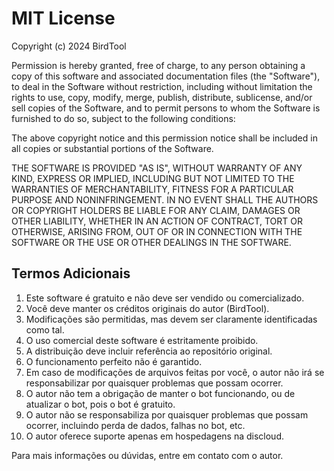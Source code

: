# MIT License

Copyright (c) 2024 BirdTool

Permission is hereby granted, free of charge, to any person obtaining a copy
of this software and associated documentation files (the "Software"), to deal
in the Software without restriction, including without limitation the rights
to use, copy, modify, merge, publish, distribute, sublicense, and/or sell
copies of the Software, and to permit persons to whom the Software is
furnished to do so, subject to the following conditions:

The above copyright notice and this permission notice shall be included in all
copies or substantial portions of the Software.

THE SOFTWARE IS PROVIDED "AS IS", WITHOUT WARRANTY OF ANY KIND, EXPRESS OR
IMPLIED, INCLUDING BUT NOT LIMITED TO THE WARRANTIES OF MERCHANTABILITY,
FITNESS FOR A PARTICULAR PURPOSE AND NONINFRINGEMENT. IN NO EVENT SHALL THE
AUTHORS OR COPYRIGHT HOLDERS BE LIABLE FOR ANY CLAIM, DAMAGES OR OTHER
LIABILITY, WHETHER IN AN ACTION OF CONTRACT, TORT OR OTHERWISE, ARISING FROM,
OUT OF OR IN CONNECTION WITH THE SOFTWARE OR THE USE OR OTHER DEALINGS IN THE
SOFTWARE.

## Termos Adicionais

1. Este software é gratuito e não deve ser vendido ou comercializado.
2. Você deve manter os créditos originais do autor (BirdTool).
3. Modificações são permitidas, mas devem ser claramente identificadas como tal.
4. O uso comercial deste software é estritamente proibido.
5. A distribuição deve incluir referência ao repositório original.
6. O funcionamento perfeito não é garantido.
7. Em caso de modificações de arquivos feitas por você, o autor não irá se responsabilizar por quaisquer problemas que possam ocorrer.
8. O autor não tem a obrigação de manter o bot funcionando, ou de atualizar o bot, pois o bot é gratuito.
9. O autor não se responsabiliza por quaisquer problemas que possam ocorrer, incluindo perda de dados, falhas no bot, etc.
10. O autor oferece suporte apenas em hospedagens na discloud.

Para mais informações ou dúvidas, entre em contato com o autor.
